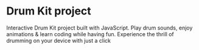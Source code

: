 # Drum Kit project
 Interactive Drum Kit project built with JavaScript. Play drum sounds, enjoy animations & learn coding while having fun. Experience the thrill of drumming on your device with just a click
